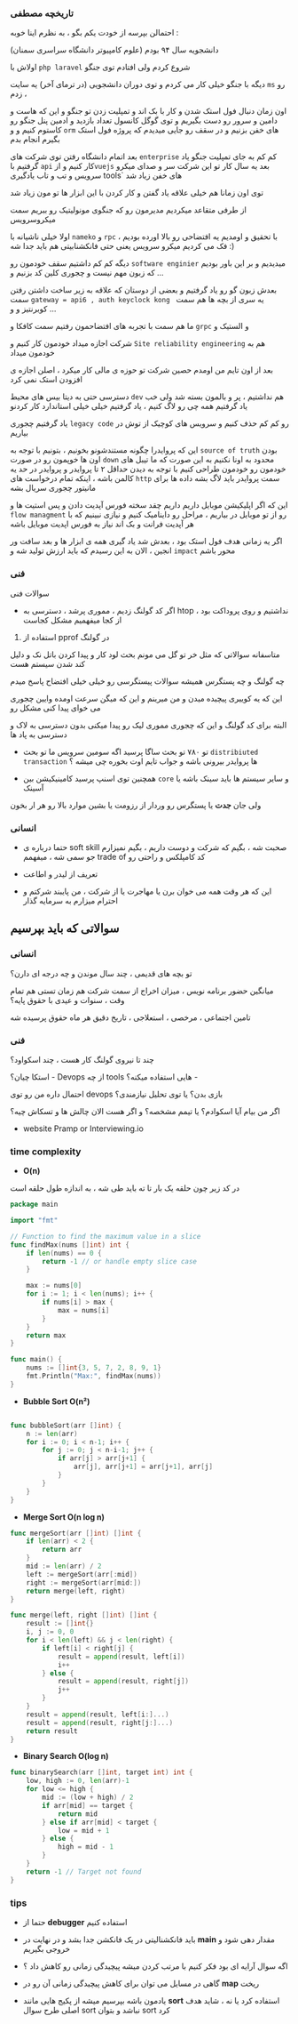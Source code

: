 ### تاریخچه مصطفی

احتمالن بپرسه از خودت یکم بگو ، به نظرم اینا خوبه :

دانشجویه سال ۹۴ بودم (علوم کامپیوتر دانشگاه سراسری سمنان)

اولاش با `php laravel` شروع کردم ولی افتادم توی جنگو

دیگه با جنگو خیلی کار می کردم و توی دوران دانشجویی (در ترمای آخر) یه سایت `ms` رو زدم ، 

اون زمان دنبال فول استک شدن و کار با بک اند و تمپلیت زدن تو جنگو و این که هاست و دامین و سرور رو دست بگیریم و توی گوگل کانسول تعداد بازدید  و ادمین پنل جنگو رو کاستوم کنیم و  و `orm` های خفن بزنیم و در سقف رو جایی میدیدم که پروژه فول استک بگیرم انجام بدم

بعد اتمام دانشگاه رفتن توی شرکت های `enterprise` کم کم به جای تمپلیت جنگو یاد گرفتیم با `api` کار کنیم و از`vuejs` بعد یه سال کار تو این شرکت سر و صدای میکرو سرویس و تب و تاب یادگیری tools` های خفن زیاد شد

توی اون زمانا هم خیلی علاقه یاد گفتن و کار کردن با این ابزار ها تو مون زیاد شد

از طرفی متقاعد میکردیم مدیرمون رو که جنگوی مونولیتیک رو ببریم سمت میکروسرویس

اولا خیلی ناشیانه با `nameko` و `rpc` با تحقیق و اومدیم یه افتضاحی رو بالا اورده بودیم ، فک می کردیم میکرو سرویس یعنی حتی فانکشنابیتی هم باید جدا شه :) 

دیگه کم کم داشتیم سقف خودمون رو `software enginier` میدیدیم و بر این باور بودیم که زبون مهم نیست و چجوری کلین کد بزنیم و ...

بعدش زبون گو رو یاد گرفتیم و بعضی از دوستان که علاقه به زیر ساخت داشتن رفتن سمت `gateway = api6 , auth keyclock kong ` یه سری از بچه ها هم سمت کوبرنتیز و و ...

ما هم سمت با تجربه های افتضاحمون رفتیم سمت کافکا و `grpc` و الستیک و 

شرکت اجازه میداد خودمون کار کنیم و `Site reliability engineering` هم به خودمون میداد 

بعد از اون تایم من اومدم حصین شرکت تو حوزه ی مالی کار میکرد ، اصلن اجازه ی افزودن استک نمی کرد

دسترسی  حتی به دیتا بیس های محیط `dev` هم نداشتیم ، پر و بالمون بسته شد ولی خب یاد گرفتیم همه چی رو لاگ کنیم ، یاد گرفتیم خیلی خیلی استاندارد کار کردنو

یاد گرفتیم چجوری `legacy code` رو کم کم حذف کنیم و سرویس های کوچیک از توش در بیاریم

این که پروایدرا چگونه مستندشونو بخونیم ، بتونیم با توجه به  `source of truth` بودن اون ها خوپمون رو در صورت `down` محدود به اونا نکنیم به این صورت که ما تیبل های خودمون رو خودمون طراحی کنیم با توجه به دیدن حداقل ۲ تا پروایدر و پروایدر در حد یه کالمن باشه ، اینکه تمام درخواست های `http` سمت پروایدر باید لاگ بشه داده ها برای مانیتور چجوری سریال بشه


این که اگر اپلیکیشن موبایل داریم داریم چقد سخته فورس آپدیت دادن و پس استیت ها و `flow managment` رو از تو موبایل در بیاریم ، مراحل رو داینامیک کنیم  و نیازی نبینیم که با هر آپدیت فرانت و بک اند نیاز به فورس اپدیت موبایل باشه

اگر یه زمانی هدف فول استک بود ، بعدش شد یاد گیری همه ی ابزار ها و بعد سافت ور انجین ، الان به این رسیدم که باید ارزش تولید شه و `impact` محور باشم

### فنی

سوالات  فنی

+ اگر کد گولنگ زدیم ، مموری پرشد ، دسترسی به  htop  نداشتیم و روی پروداکت بود ، از کجا میفهمیم مشکل کجاست

1. استفاده از pprof در گولنگ






متاسفانه سوالاتی که مثل خر تو گل می مونم بحث لود کار و پیدا کردن باتل نک و دلیل کند شدن سیستم هست

چه گولنگ و چه پستگرس همیشه سوالات پیستگرسی رو خیلی خیلی افتضاح پاسخ میدم

این که یه کوییری پیچیده میدن و من میرینم و این که میگن سرعت اومده وایین چجوری می خوای پیدا کنی مشکل رو

البته برای کد گولنگ و این که چجوری مموری لیک رو پیدا میکنی بدون دسترسی به لاک و دسترسی به پاد ها

+ تو ۷۸۰ تو بحث ساگا پرسید اگه سومین سرویس ما تو بحث `distribiuted transaction` ها پروایدر بیرونی باشه و جواب تایم اوت بخوره چی میشه ؟

+ همچنین توی اسنپ پرسید کامینیکیشن بین `core` و سایر سیستم ها باید سینک باشه یا آسینک

ولی جان **جدت** یا پستگرس رو وردار از رزومت یا بشین موارد بالا رو هر ار بخون



### انسانی

+ حتما درباره ی soft skill صحبت شه ، بگیم که شرکت و دوست داریم ، بگیم نمیزارم جو سمی شه ، میفهمم trade of کد کامپلکس و راحتی رو

+ تعریف از لیدر و اطاعت

+ این که هر وقت همه می خوان برن یا مهاجرت یا از شرکت ، من پایبند  شرکتم و احترام میزارم به سرمایه گذار


## سوالاتی که باید بپرسیم

### انسانی

تو بچه های قدیمی ، چند سال موندن و چه درجه ای دارن؟


میانگین حضور برنامه نویس ، میزان اخراج از سمت شرکت هم زمان تستی هم تمام وقت ، سنوات و عیدی با حقوق پایه؟


تامین اجتماعی ، مرخصی ، استعلاجی ، تاریخ دقیق هر ماه حقوق  پرسیده شه


### فنی

چند تا نیروی گولنگ کار هست ، چند اسکواود؟

استکا چیان؟ - Devops از چه tools هایی استفاده میکنه؟ - 


احتمال داره من رو توی devops بازی بدن؟ یا توی تحلیل نیازمندی؟

اگر من بیام آیا اسکوادم؟ یا تیمم مشخصه؟ و اگر هست الان چالش ها و تسکاش چیه؟


+ website
Pramp or Interviewing.io

### time complexity

+ **O(n)**

در کد زیر چون حلقه یک بار تا ته باید طی شه  ، به اندازه طول حلقه است

```go
package main

import "fmt"

// Function to find the maximum value in a slice
func findMax(nums []int) int {
    if len(nums) == 0 {
        return -1 // or handle empty slice case
    }

    max := nums[0]
    for i := 1; i < len(nums); i++ {
        if nums[i] > max {
            max = nums[i]
        }
    }
    return max
}

func main() {
    nums := []int{3, 5, 7, 2, 8, 9, 1}
    fmt.Println("Max:", findMax(nums))
}
```

+ **Bubble Sort O(n²)**

```go

func bubbleSort(arr []int) {
    n := len(arr)
    for i := 0; i < n-1; i++ {
        for j := 0; j < n-i-1; j++ {
            if arr[j] > arr[j+1] {
                arr[j], arr[j+1] = arr[j+1], arr[j]
            }
        }
    }
}
```

+ **Merge Sort O(n log n)**

```go
func mergeSort(arr []int) []int {
    if len(arr) < 2 {
        return arr
    }
    mid := len(arr) / 2
    left := mergeSort(arr[:mid])
    right := mergeSort(arr[mid:])
    return merge(left, right)
}

func merge(left, right []int) []int {
    result := []int{}
    i, j := 0, 0
    for i < len(left) && j < len(right) {
        if left[i] < right[j] {
            result = append(result, left[i])
            i++
        } else {
            result = append(result, right[j])
            j++
        }
    }
    result = append(result, left[i:]...)
    result = append(result, right[j:]...)
    return result
}


```

+ **Binary Search O(log n)**

```go
func binarySearch(arr []int, target int) int {
    low, high := 0, len(arr)-1
    for low <= high {
        mid := (low + high) / 2
        if arr[mid] == target {
            return mid
        } else if arr[mid] < target {
            low = mid + 1
        } else {
            high = mid - 1
        }
    }
    return -1 // Target not found
}


```

### tips

+ حتما از **debugger** استفاده کنیم

+ باید فانکشنالیتی در یک فانکشن جدا بشد و در نهایت در **main** مقدار دهی شود و خروجی بگیریم

+ اگه سوال آرایه ای بود فکر کنیم با مرتب کردن میشه پیچیدگی زمانی رو کاهش داد ؟

+ گاهی در مسایل می توان برای کاهش پیچیدگی زمانی آن رو در **map** ریخت 

+ یادمون باشه بپرسیم میشه از پکیج هایی مانند **sort** استفاده کرد یا نه ، شاید هدف اصلی طرح سوال sort نباشد و بتوان sort  کرد
